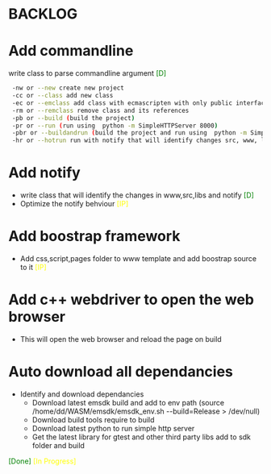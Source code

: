 # BACKLOG
# Add commandline 

  write class to parse commandline argument  <span style="color:green;">[D]</span>
```sh
 -nw or --new create new project
 -cc or --class add new class 
 -ec or --emclass add class with ecmascripten with only public interfaces
 -rm or --remclass remove class and its references 
 -pb or --build (build the project)
 -pr or --run (run using  python -m SimpleHTTPServer 8000)
 -pbr or --buildandrun (build the project and run using  python -m SimpleHTTPServer 8000)
 -hr or --hotrun run with notify that will identify changes src, www, libs folder and build the project and run (just like hot reload)
```
#
# Add notify 
  * write class that will identify the changes in www,src,libs and notify <span style="color:green;">[D]</span>
  * Optimize the notify behviour <span style="color:yellow;">[IP]</span>
 

#  Add boostrap framework
  * Add css,script,pages folder to www template and add boostrap source to it <span style="color:yellow;">[IP]</span>

# Add c++ webdriver to open the web browser
 * This will open the web browser and reload the page on build

# Auto download all dependancies 
 * Identify and download dependancies 
    - Download latest emsdk build and add to env path (source /home/dd/WASM/emsdk/emsdk_env.sh --build=Release > /dev/null)
    - Download build tools require to build
    - Download latest python to run simple http server
    - Get the latest library for gtest and other third party libs add to sdk folder and build
  

<span style="color:green;">[Done]</span>
<span style="color:yellow;">[In Progress]</span>